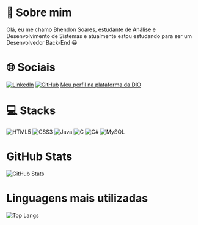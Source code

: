 # 💫 Sobre mim 

Olá, eu me chamo Bhendon Soares, estudante de Análise e Desenvolvimento de Sistemas e atualmente estou estudando para ser um Desenvolvedor Back-End 😀

# 🌐 Sociais
[![LinkedIn](https://img.shields.io/badge/LinkedIn-0077B5?style=for-the-badge&logo=linkedin&logoColor=white)](https://www.linkedin.com/in/bhendon-soares/)
[![GitHub](https://img.shields.io/badge/GitHub-100000?style=for-the-badge&logo=github&logoColor=white)](https://github.com/bhendon-soares)
[Meu perfil na plataforma da DIO](https://www.dio.me/users/bhendon_soares12)

# 💻 Stacks
![HTML5](https://img.shields.io/badge/HTML5-E34F26?style=for-the-badge&logo=html5&logoColor=white)
![CSS3](https://img.shields.io/badge/CSS3-1572B6?style=for-the-badge&logo=css3&logoColor=white)
![Java](https://img.shields.io/badge/java-%23ED8B00.svg?style=for-the-badge&logo=openjdk&logoColor=white)
![C](https://img.shields.io/badge/C-00599C?style=for-the-badge&logo=c&logoColor=white)
![C#](https://img.shields.io/badge/C%23-239120?style=for-the-badge&logo=c-sharp&logoColor=white)
![MySQL](https://img.shields.io/badge/MySQL-00000F?style=for-the-badge&logo=mysql&logoColor=white)

# GitHub Stats
![GitHub Stats](https://github-readme-stats.vercel.app/api?username=bhendon-soares&theme=transparent&bg_color=000&border_color=30A3DC&show_icons=true&icon_color=30A3DC&title_color=E94D5F&text_color=FFF)

# Linguagens mais utilizadas
![Top Langs](https://github-readme-stats-git-masterrstaa-rickstaa.vercel.app/api/top-langs/?username=bhendon-soares&bg_color=000&border_color=30A3DC&title_color=E94D5F&text_color=FFF)